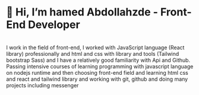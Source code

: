 <h1>👋 Hi,  I’m hamed Abdollahzde - Front-End Developer
 </h1>
<br>
I work in the field of front-end, I worked with JavaScript language (React library) professionally and html and css with library and tools (Tailwind bootstrap Sass) and I have a relatively good familiarity with Api and Github.
<br>
Passing intensive courses of learning programming with javascript language on nodejs runtime and then choosing front-end field and learning html css and react and tailwind library and working with git, github and doing many projects including messenger

